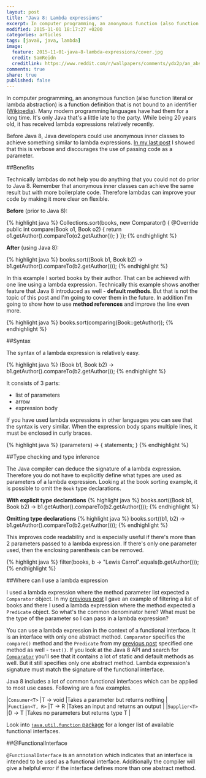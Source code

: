 ```yaml
---
layout: post
title: "Java 8: Lambda expressions"
excerpt: In computer programming, an anonymous function (also function literal or lambda abstraction) is a function definition that is not bound to an identifier.
modified: 2015-11-01 18:17:27 +0200
categories: articles
tags: [java8, java, lambda]
image:
  feature: 2015-11-01-java-8-lambda-expressions/cover.jpg
  credit: SamReidn
  creditlink: https://www.reddit.com/r/wallpapers/comments/ydx2p/an_abstract_lambda_wallpaper/
comments: true
share: true
published: false
---
```


In computer programming, an anonymous function (also function literal or lambda abstraction) is a function definition that is not bound to an identifier ([Wikipedia](https://en.wikipedia.org/wiki/Anonymous_function "Anonymous function")). Many modern programming languages have had them for a long time. It's only Java that's a little late to the party. While being 20 years old, it has received lambda expressions relatively recently.

Before Java 8, Java developers could use anonymous inner classes to achieve something similar to lambda expressions. [In my last post]({{site.url}}/articles/java-8-behavior-parameterization "Java 8: Behavior parameterization") I showed that this is verbose and discourages the use of passing code as a parameter.

##Benefits

Technically lambdas do not help you do anything that you could not do prior to Java 8. Remember that anonymous inner classes can achieve the same result but with more boilerplate code. Therefore lambdas can improve your code by making it more clear on flexible.

**Before** (prior to Java 8):

{% highlight java %}
Collections.sort(books, new Comparator<Book>() {
    @Override
    public int compare(Book o1, Book o2) {
        return o1.getAuthor().compareTo(o2.getAuthor());
    }
});
{% endhighlight %}

**After** (using Java 8):

{% highlight java %}
books.sort((Book b1, Book b2) -> b1.getAuthor().compareTo(b2.getAuthor()));
{% endhighlight %}

In this example I sorted books by their author. That can be achieved with one line using a lambda expression. Technically this example shows another feature that Java 8 introduced as well - **default methods**. But that is not the topic of this post and I'm going to cover them in the future. In addition I'm going to show how to use **method references** and improve the line even more.

{% highlight java %}
books.sort(comparing(Book::getAuthor));
{% endhighlight %}

##Syntax

The syntax of a lambda expression is relatively easy.

{% highlight java %}
(Book b1, Book b2) -> b1.getAuthor().compareTo(b2.getAuthor());
{% endhighlight %}

It consists of 3 parts:

* list of parameters
* arrow
* expression body

If you have used lambda expressions in other languages you can see that the syntax is very similar. When the expression body spans multiple lines, it must be enclosed in curly braces.

{% highlight java %}
(parameters) -> { statements; }
{% endhighlight %}

##Type checking and type inference

The Java compiler can deduce the signature of a lambda expression. Therefore you do not have to explicitly define what types are used as parameters of a lambda expression. Looking at the book sorting example, it is possible to omit the `Book` type declarations.

**With explicit type declarations**
{% highlight java %}
books.sort((Book b1, Book b2) -> b1.getAuthor().compareTo(b2.getAuthor()));
{% endhighlight %}

**Omitting type declarations**
{% highlight java %}
books.sort((b1, b2) -> b1.getAuthor().compareTo(b2.getAuthor()));
{% endhighlight %}

This improves code readability and is especially useful if there's more than 2 parameters passed to a lambda expression. If there's only one parameter used, then the enclosing parenthesis can be removed.

{% highlight java %}
filter(books, b -> "Lewis Carrol".equals(b.getAuthor()));
{% endhighlight %}

##Where can I use a lambda expression

I used a lambda expression where the method parameter list expected a `Comparator` object. In my [previous post]({{site.url}}/articles/java-8-behavior-parameterization "Java 8: Behavior parameterization") I gave an example of filtering a list of books and there I used a lambda expression where the method expected a `Predicate` object. So what's the common denominator here? What must be the type of the parameter so I can pass in a lambda expression?

You can use a lambda expression in the context of a functional interface. It is an interface with only one abstract method. `Comparator` specifies the `compare()` method and the `Predicate` from my [previous post]({{site.url}}/articles/java-8-behavior-parameterization "Java 8: Behavior parameterization") specified one method as well - `test()`. If you look at the Java 8 API and search for [`Comparator`](https://docs.oracle.com/javase/8/docs/api/java/util/Comparator.html "Java 8 API - Comparator") you'll see that it contains a lot of static and default methods as well. But it still specifies only one abstract method. Lambda expression's signature must match the signature of the functional interface.

Java 8 includes a lot of common functional interfaces which can be applied to most use cases. Following are a few examples.

|`Consumer<T>`   	|T -> void  |Takes a parameter but returns nothing   	|
|`Function<T, R>` |T -> R   	|Takes an input and returns an output   	|
|`Supplier<T>`   	|() -> T   	|Takes no parameters but returns type T   |

Look into [`java.util.function` package](https://docs.oracle.com/javase/8/docs/api/java/util/function/package-summary.html "java.util.function package") for a longer list of available functional interfaces.

##@FunctionalInterface

`@FunctionalInterface` is an annotation which indicates that an interface is intended to be used as a functional interface. Additionally the compiler will give a helpful error if the interface defines more than one abstract method.
